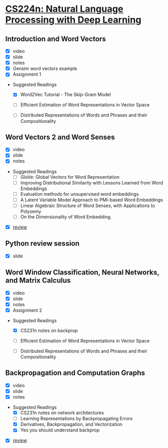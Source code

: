# [CS224n: Natural Language Processing with Deep Learning](http://web.stanford.edu/class/cs224n/)


## Introduction and Word Vectors 
- [x] video 
- [x] slide
- [x] notes
- [x] Gensim word vectors example
- [x] Assignment 1
- Suggested Readings
    - [x] Word2Vec Tutorial - The Skip-Gram Model
    - [ ] Efficient Estimation of Word Representations in Vector Space
    - [ ] Distributed Representations of Words and Phrases and their Compositionality 


## Word Vectors 2 and Word Senses
- [x] video 
- [x] slide
- [x] notes
- Suggested Readings
    - [ ] GloVe: Global Vectors for Word Representation
    - [ ] Improving Distributional Similarity with Lessons Learned from Word Embeddings
    - [ ] Evaluation methods for unsupervised word embeddings
    - [ ] A Latent Variable Model Approach to PMI-based Word Embeddings
    - [ ] Linear Algebraic Structure of Word Senses, with Applications to Polysemy
    - [ ] On the Dimensionality of Word Embedding.
- [x] [review](https://zhangruochi.com/Word-Vectors/2019/12/04/)

## Python review session 
- [x] slide

## Word Window Classification, Neural Networks, and Matrix Calculus 
- [x] video 
- [x] slide
- [x] notes
- [x] Assignment 2
- Suggested Readings
    - [x] CS231n notes on backprop
    - [ ] Efficient Estimation of Word Representations in Vector Space
    - [ ] Distributed Representations of Words and Phrases and their Compositionality 


## Backpropagation and Computation Graphs 
- [x] video 
- [x] slide
- [x] notes
- Suggested Readings
    - [x] CS231n notes on network architectures
    - [ ] Learning Representations by Backpropagating Errors
    - [x] Derivatives, Backpropagation, and Vectorization
    - [x] Yes you should understand backprop
- [x] [review](https://zhangruochi.com/Computational-Graph/2019/12/06/)
